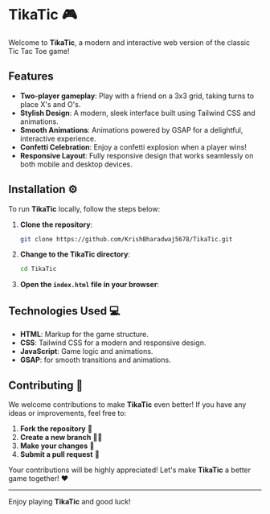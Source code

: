 # TikaTic 🎮

Welcome to **TikaTic**, a modern and interactive web version of the classic Tic Tac Toe game! 

## Features 

- **Two-player gameplay**: Play with a friend on a 3x3 grid, taking turns to place X's and O's. 
- **Stylish Design**: A modern, sleek interface built using Tailwind CSS and animations. 
- **Smooth Animations**: Animations powered by GSAP for a delightful, interactive experience. 
- **Confetti Celebration**: Enjoy a confetti explosion when a player wins!
- **Responsive Layout**: Fully responsive design that works seamlessly on both mobile and desktop devices.

## Installation ⚙️

To run **TikaTic** locally, follow the steps below:

1. **Clone the repository**:
   ```bash
   git clone https://github.com/KrishBharadwaj5678/TikaTic.git
   ```

2. **Change to the TikaTic directory**:
   ```bash
   cd TikaTic
   ```

3. **Open the `index.html` file in your browser**:

## Technologies Used 💻

- **HTML**: Markup for the game structure.
- **CSS**: Tailwind CSS for a modern and responsive design.
- **JavaScript**: Game logic and animations.
- **GSAP**: for smooth transitions and animations. 

## Contributing 🤝

We welcome contributions to make **TikaTic** even better! If you have any ideas or improvements, feel free to:

1. **Fork the repository** 🔄
2. **Create a new branch** 🧑‍💻
3. **Make your changes** 🔧
4. **Submit a pull request** 📝

Your contributions will be highly appreciated! Let's make **TikaTic** a better game together! ❤️

---

Enjoy playing **TikaTic** and good luck! 

